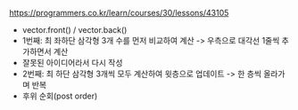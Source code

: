 https://programmers.co.kr/learn/courses/30/lessons/43105

- vector.front() / vector.back()
- 1번째: 최 좌하단 삼각형 3개 수를 먼저 비교하여 계산 -> 우측으로 대각선 1줄씩 추가하면서 계산
- 잘못된 아이디어라서 다시 작성
- 2번째: 최 하단 삼각형 3개씩 모두 계산하여 윗층으로 업데이트 -> 한 층씩 올라가며 반복
- 후위 순회(post order)

